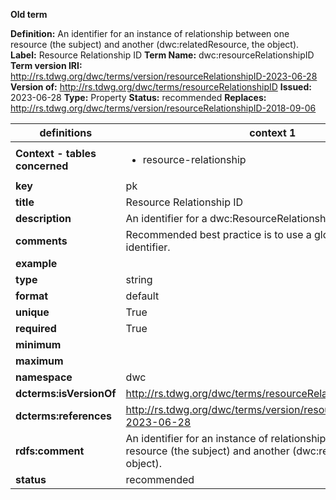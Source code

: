 **Old term**

**Definition:** An identifier for an instance of relationship between one resource (the subject) and another (dwc:relatedResource, the object).
**Label:** Resource Relationship ID
**Term Name:** dwc:resourceRelationshipID
**Term version IRI:** http://rs.tdwg.org/dwc/terms/version/resourceRelationshipID-2023-06-28
**Version of:** http://rs.tdwg.org/dwc/terms/resourceRelationshipID
**Issued:** 2023-06-28
**Type:** Property
**Status:** recommended
**Replaces:** http://rs.tdwg.org/dwc/terms/version/resourceRelationshipID-2018-09-06


| definitions | context 1 |
|-|-|
| **Context - tables concerned** | <ul><li>resource-relationship</li></ul> |
| **key** | pk |
| **title** | Resource Relationship ID |
| **description** | An identifier for a dwc:ResourceRelationship. |
| **comments** | Recommended best practice is to use a globally unique identifier. |
| **example** |  |
| **type** | string |
| **format** | default |
| **unique** | True |
| **required** | True |
| **minimum** |  |
| **maximum** |  |
| **namespace** | dwc |
| **dcterms:isVersionOf** | http://rs.tdwg.org/dwc/terms/resourceRelationshipID |
| **dcterms:references** | http://rs.tdwg.org/dwc/terms/version/resourceRelationshipID-2023-06-28 |
| **rdfs:comment** | An identifier for an instance of relationship between one resource (the subject) and another (dwc:relatedResource, the object). |
| **status** | recommended |
